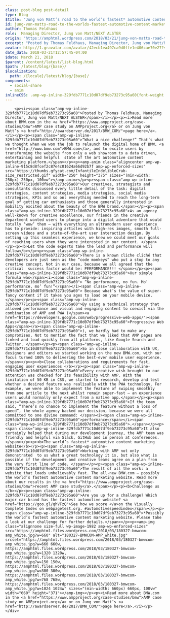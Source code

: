 ```yaml
---
class: post-blog post-detail
type: Blog
$title: "Jung von Matt’s road to the world’s fastest* automotive content marketing website"
id: jung-von-matts-road-to-the-worlds-fastest-automotive-content-marketing-website
author: Thomas Feldhaus
role:  Managing Director, Jung von Matt/NEXT ALSTER
origin: "https://amphtml.wordpress.com/2018/03/21/jung-von-matts-road-to-the-worlds-fastest-automotive-content-marketing-website/amp/"
excerpt: "Posted by Thomas Feldhaus, Managing Director, Jung von Matt/NEXT ALSTER Read more about BMW.com in the AMP case study on AMPproject.org or on Jung von Matt&#8217;s page here. “What a nice challenge!” That’s what we thought when we won the job to relaunch the digital home of BMW, BMW.com, and to excite users by transforming the [&#8230;]"
avatar: http://1.gravatar.com/avatar/42ecb1ea497ca9d0ffe1e406cae70e27?s=96&d=identicon&r=G
date_data: 2018-03-21T12:57:45-04:00
$date: March 21, 2018
$parent: /content/latest/list-blog.html
$path: /latest/blog/{base}/
$localization:
  path: /{locale}/latest/blog/{base}/
components:
  - social-share
  - anim
inlineCSS: .amp-wp-inline-329fdb7771c10d07df9eb73273c95a60{font-weight:400;}.amp-wp-inline-915c8d8fcef2c87e4c01624a66d92b7f{max-width:100%;}
---
```


<div class="amp-wp-article-content">

		<p><i><span class="amp-wp-inline-329fdb7771c10d07df9eb73273c95a60">Posted by Thomas Feldhaus, Managing Director, Jung von Matt/NEXT ALSTER</span></i></p><p><i>Read more about BMW.com in the <a href="https://www.ampproject.org/case-studies/bmw">AMP case study on AMPproject.org</a> or on Jung von Matt’s <a href="http://awardserver.de/2017/BMW_COM/">page here</a>.</i></p><p><span class="amp-wp-inline-329fdb7771c10d07df9eb73273c95a60">“What a nice challenge!” That’s what we thought when we won the job to relaunch the digital home of BMW, <a href="http://www.bmw.com">BMW.com</a>, and to excite users by transforming the website from only a web showroom to a data driven, entertaining and helpful  state of the art automotive content marketing platform.</span></p><p><amp-anim class="aligncenter amp-wp-inline-915c8d8fcef2c87e4c01624a66d92b7f amp-wp-enforced-sizes" src="https://thumbs.gfycat.com/InfantileIndelibleCrab-size_restricted.gif" width="250" height="375" sizes="(min-width: 250px) 250px, 100vw"></amp-anim></p><p><span class="amp-wp-inline-329fdb7771c10d07df9eb73273c95a60">Our creatives, strategists and consultants discussed every little detail of the task: digital strategies, content strategies, media strategies, social media strategies, KPIs and so on: everything needed to reach the long-term goal of getting car enthusiasts and those generally interested in mobility excited about the beauty of the BMW brand.</span></p><p><span class="amp-wp-inline-329fdb7771c10d07df9eb73273c95a60">As an agency well-known for creative excellence, our friends in the creative department wanted users to plunge into a digital adventure that would totally ‘wow’ them – with everything an ultramodern user experience has to provide: inspiring articles with high-res images, smooth full-screen videos and a state-of-the-art user interaction design. By setting up this seamless experience, we knew we could meet our goals of reaching users when they were interested in our content. </span></p><p><b>Let the code experts take the lead and performance will follow</b></p><p><span class="amp-wp-inline-329fdb7771c10d07df9eb73273c95a60">There is a known cliche cliché that developers are just seen as the “code monkeys” who put a stop to any creative concept. Not in our case, because we all agreed that the critical  success factor would be: PERFORMANCE!!! </span></p><p><span class="amp-wp-inline-329fdb7771c10d07df9eb73273c95a60">Our simple formula was</span><i><span class="amp-wp-inline-329fdb7771c10d07df9eb73273c95a60"> “No performance, no fun. Mo’ performance, mo’ fun!”</span></i><span class="amp-wp-inline-329fdb7771c10d07df9eb73273c95a60"> Because what’s the value of super-fancy content if it takes you ages to load on your mobile device.</span></p><p><span class="amp-wp-inline-329fdb7771c10d07df9eb73273c95a60">By using a technical strategy that allowed performance and visual and engaging content to coexist via the combination of AMP and PWA (</span><a href="https://developers.google.com/web/progressive-web-apps/"><span class="amp-wp-inline-329fdb7771c10d07df9eb73273c95a60">Progressive Web Apps</span></a><span class="amp-wp-inline-329fdb7771c10d07df9eb73273c95a60">), we hardly had to make any compromises. Not to mention the fact that we liked that AMP pages are linked and load quickly from all platforms, like Google Search and Twitter. </span></p><p><span class="amp-wp-inline-329fdb7771c10d07df9eb73273c95a60">So in close collaboration with UX, designers and editors we started working on the new BMW.com, with our focus turned 100% to delivering the best-ever mobile user experience.</span></p><p><b>Close collaborations and requirements for fast, engaging user experiences </b></p><p><span class="amp-wp-inline-329fdb7771c10d07df9eb73273c95a60">Every creative wish brought to our attention was checked for its feasibility with AMP. With the limitation of 50 KB in CSS, we started to research, develop and test whether a desired feature was realisable with the PWA technology. For example, we were able to implement the feature of swiping smoothly from one article to the next whilst remain super-fast – an experience users would normally only expect from a native app.</span></p><p><span class="amp-wp-inline-329fdb7771c10d07df9eb73273c95a60">If the team said, “There’s no chance to implement the feature without a loss of speed”, the whole agency backed our decision, because we were all committed to one divine command: </span><i><span class="amp-wp-inline-329fdb7771c10d07df9eb73273c95a60">performance</span></i><span class="amp-wp-inline-329fdb7771c10d07df9eb73273c95a60">.</span></p><p><span class="amp-wp-inline-329fdb7771c10d07df9eb73273c95a60">It also certainly helped that during our development journey, the AMP team was friendly and helpful via Slack, GitHub and in person at conferences.</span></p><p><b>The world’s fastest* automotive content marketing website</b></p><p><span class="amp-wp-inline-329fdb7771c10d07df9eb73273c95a60">Working with AMP not only demonstrated  to us what a great technology it is, but also what is possible if the development and creative teams agree on a plan from the very first line of code. </span></p><p><span class="amp-wp-inline-329fdb7771c10d07df9eb73273c95a60">The result of all the work: a website that loads unbelievably fast. The all-new BMW.com – possibly the world’s fastest automotive content marketing website. Read more about our results in the <a href="https://www.ampproject.org/case-studies/bmw">recent AMP case study</a>.</span></p><p><b>Challenge us </b></p><p><span class="amp-wp-inline-329fdb7771c10d07df9eb73273c95a60">Are you up for a challenge? Which major car brand has the fastest automotive website? <a href="https://goo.gl/qhVFzQ">See how we score </a>on the Visually Complete Index on webpagetest.org. #automotivespeedindex</span></p><p><span class="amp-wp-inline-329fdb7771c10d07df9eb73273c95a60">*Possibly the world’s fastest automotive content marketing website. Please take a look at our challenge for further details.</span></p><p><amp-img class="alignnone size-full wp-image-1982 amp-wp-enforced-sizes" src="https://amphtml.files.wordpress.com/2018/03/180327-bmwcom-amp_white.jpg?w=660" alt="180327-BMWCOM-AMP_white.jpg" srcset="https://amphtml.files.wordpress.com/2018/03/180327-bmwcom-amp_white.jpg?w=660 660w, https://amphtml.files.wordpress.com/2018/03/180327-bmwcom-amp_white.jpg?w=1320 1320w, https://amphtml.files.wordpress.com/2018/03/180327-bmwcom-amp_white.jpg?w=150 150w, https://amphtml.files.wordpress.com/2018/03/180327-bmwcom-amp_white.jpg?w=300 300w, https://amphtml.files.wordpress.com/2018/03/180327-bmwcom-amp_white.jpg?w=768 768w, https://amphtml.files.wordpress.com/2018/03/180327-bmwcom-amp_white.jpg?w=1024 1024w" sizes="(min-width: 660px) 660px, 100vw" width="660" height="371"></amp-img></p><p><i>Read more about BMW.com in the <a href="https://www.ampproject.org/case-studies/bmw">AMP case study on AMPproject.org</a> or on Jung von Matt’s <a href="http://awardserver.de/2017/BMW_COM/">page here</a>.</i></p>	</div>

	

</div>

